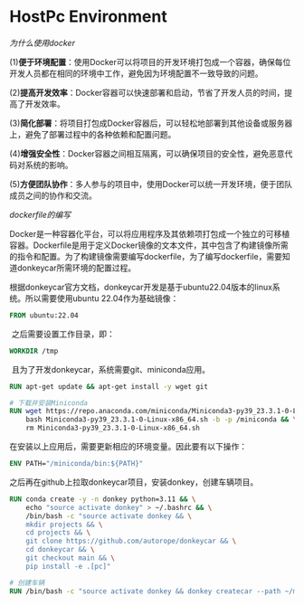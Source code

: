 # HostPc Environment

*为什么使用docker*

(1)**便于环境配置**：使用Docker可以将项目的开发环境打包成一个容器，确保每位开发人员都在相同的环境中工作，避免因为环境配置不一致导致的问题。

(2)**提高开发效率**：Docker容器可以快速部署和启动，节省了开发人员的时间，提高了开发效率。

(3)**简化部署**：将项目打包成Docker容器后，可以轻松地部署到其他设备或服务器上，避免了部署过程中的各种依赖和配置问题。

(4)**增强安全性**：Docker容器之间相互隔离，可以确保项目的安全性，避免恶意代码对系统的影响。

(5)**方便团队协作**：多人参与的项目中，使用Docker可以统一开发环境，便于团队成员之间的协作和交流。





*dockerfile的编写*

​	Docker是一种容器化平台，可以将应用程序及其依赖项打包成一个独立的可移植容器。Dockerfile是用于定义Docker镜像的文本文件，其中包含了构建镜像所需的指令和配置。为了构建镜像需要编写dockerfile，为了编写dockerfile，需要知道donkeycar所需环境的配置过程。

​	根据donkeycar官方文档，donkeycar开发是基于ubuntu22.04版本的linux系统。所以需要使用ubuntu 22.04作为基础镜像：

~~~dockerfile
FROM ubuntu:22.04
~~~

​	之后需要设置工作目录，即：

~~~dockerfile
WORKDIR /tmp
~~~

​	且为了开发donkeycar，系统需要git、miniconda应用。

~~~dockerfile
RUN apt-get update && apt-get install -y wget git

# 下载并安装Miniconda
RUN wget https://repo.anaconda.com/miniconda/Miniconda3-py39_23.3.1-0-Linux-x86_64.sh && \
    bash Miniconda3-py39_23.3.1-0-Linux-x86_64.sh -b -p /miniconda && \
    rm Miniconda3-py39_23.3.1-0-Linux-x86_64.sh
~~~



在安装以上应用后，需要更新相应的环境变量。因此要有以下操作：

~~~dockerfile
ENV PATH="/miniconda/bin:${PATH}"
~~~

之后再在github上拉取donkeycar项目，安装donkey，创建车辆项目。

~~~dockerfile
RUN conda create -y -n donkey python=3.11 && \
    echo "source activate donkey" > ~/.bashrc && \
    /bin/bash -c "source activate donkey && \
    mkdir projects && \
    cd projects && \
    git clone https://github.com/autorope/donkeycar && \
    cd donkeycar && \
    git checkout main && \
    pip install -e .[pc]"

# 创建车辆
RUN /bin/bash -c "source activate donkey && donkey createcar --path ~/mycar"
~~~



​	








